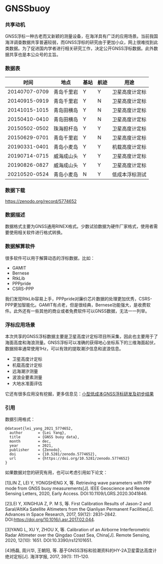 # GNSSbuoy

### 共享动机

GNSS浮标一种古老而又新颖的测量设备，在海洋具有广泛的应用场景。当前我国海洋调查数据共享普遍较弱，而GNSS浮标的研究由于更加小众，网上很难找到此类数据。为了促进国内学者进行相关研究工作，决定公开GNSS浮标数据。此外数据共享也是本公众号的主旨。

### 数据表

| 时间 | 地点 | 基站 |航迹| 用途 |
| --- | --- | --- | --- | --- |
| 20140707-0709 | 青岛千里岩 | Y |Y| 卫星高度计定标 |
| 20140915-0919 | 青岛千里岩 | Y |N| 卫星高度计定标 |
| 20141015-1015 | 青岛田横岛 | Y |N|卫星高度计定标 |
| 20150410-0410 | 青岛田横岛 | Y |N| 卫星高度计定标 |
| 20150502-0502 | 珠海担杆岛 | Y |Y| 卫星高度计定标 |
| 20150629-0701 | 青岛千里岩 | Y |N| 卫星高度计定标 |
| 20190331-0401 | 青岛小麦岛 | Y |Y| 机载高度计定标 |
| 20190714-0715 | 威海成山头 | Y |Y| 卫星高度计定标 |
| 20190826-0827 | 威海成山头 | Y |Y| 卫星高度计定标 |
| 20210520-0524 | 青岛小麦岛 | N |Y| 低成本浮标测试 |

### 数据下载

https://zenodo.org/record/5774652


### 数据描述

数据格式主要为GNSS通用RINEX格式。少数试验数据为硬件厂家格式，使用者需要使用相关软件进行格式转换。

### 数据解算软件

很多软件可以用于解算动态的浮标数据，比如：
- GAMIT
- Bernese
- RtkLib
- PPPpride
- CSRS-PPP

我们发现RtkLib容易上手，PPPpride对廉价芯片数据的处理更加优秀，CSRS-PPP更加智能化。GAMIT有点老，但是很经典，Bernese功能强大，是收费软件。此外还有一些其他的商业或者免费软件可以GNSS数据，无法一一列举。

### 浮标应用场景

本次共享的GNSS浮标数据主要是卫星高度计定标项目所采集，因此也主要用于了海面高度和海浪测量。GNSS浮标可以准确的获得地心坐标系下的三维海面起伏，数据频率通常使用1Hz，可以有效的提取潮汐信息和波浪信息。
- 卫星高度计定标
- 机载高度计定标
- 远海潮汐测量
- 波浪全要素测量
- 大地水准面评估

它还有很多应用没有挖掘，更多信息见：[小型低成本GNSS浮标研发及初步结果](https://mp.weixin.qq.com/s?__biz=Mzg3MDU0MjYwMw==&mid=2247484478&idx=1&sn=0b724d0a3e9818c1c0e69e5e45bdbb6e&chksm=ce8d785af9faf14cccef5a21da24b1c0bc1aacb3c2b2bb7a083a21106c1d73b39cac74647d57&token=1728212089&lang=zh_CN#rd)

### 引用

数据引用格式：
```
@dataset{lei_yang_2021_5774652,
  author       = {Lei Yang},
  title        = {GNSS buoy data},
  month        = dec,
  year         = 2021,
  publisher    = {Zenodo},
  doi          = {10.5281/zenodo.5774652},
  url          = {https://doi.org/10.5281/zenodo.5774652}
}
```

如果数据对您的研究有用，也可以考虑引用如下论文：

[1]LIN Z, LEI Y, YONGSHENG X, 等. Retrieving wave parameters with PPP mode from GNSS buoy measurements[J]. IEEE Geoscience and Remote Sensing Letters, 2020, Early Access. DOI:10.1109/LGRS.2020.3041846.

[2]LEI Y, XINGHUA Z, P. M S, 等. First Calibration Results of Jason-2 and Saral/AltiKa Satellite Altimeters from the Qianliyan Permanent Facilities[J]. Advances in Space Research, 2017, 59(12): 2831–2842. DOI:https://doi.org/10.1016/j.asr.2017.02.044.

[3]YANG L, XU Y, ZHOU X, 等. Calibration of an Airborne Interferometric Radar Altimeter over the Qingdao Coast Sea, China[J]. Remote Sensing, 2020, 12(10): 1651. DOI:10.3390/rs12101651.

[4]杨磊, 周兴华, 王朝阳, 等. 基于GNSS浮标和验潮资料的HY-2A卫星雷达高度计绝对定标[J]. 海洋学报, 2017, 39(1): 111–120.


